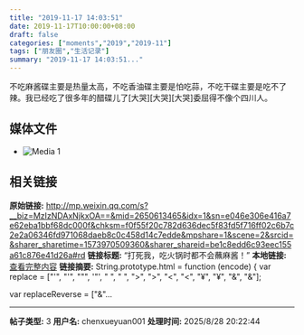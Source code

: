 ```yaml
---
title: "2019-11-17 14:03:51"
date: 2019-11-17T10:00:00+08:00
draft: false
categories: ["moments","2019","2019-11"]
tags: ["朋友圈","生活记录"]
summary: "2019-11-17 14:03:51..."
---
```


不吃麻酱碟主要是热量太高，不吃香油碟主要是怕吃蒜，不吃干碟主要是吃不了辣。我已经吃了很多年的醋碟儿了[大哭][大哭][大哭]委屈得不像个四川人。

## 媒体文件

- ![Media 1](/Moments/photos/2019-11-17/201911171403510.jpg)

## 相关链接

**原始链接:** http://mp.weixin.qq.com/s?__biz=MzIzNDAxNjkxOA==&mid=2650613465&idx=1&sn=e046e306e416a7e62eba1bbf68dc000f&chksm=f0f55f20c782d636dec5f83fd5f716ff02c6b7c2e2a06346fd971068daeb8c0c458d14c7edde&mpshare=1&scene=2&srcid=&sharer_sharetime=1573970509360&sharer_shareid=be1c8edd6c93eec155a61c876e41d26a#rd
**链接标题:** “打死我，吃火锅时都不会蘸麻酱！”
**本地链接:** [查看完整内容](/link_content/2019/11/2019-11-17/link_content/)
**链接摘要:** String.prototype.html = function (encode) {
  var replace = ["&#39;", "'", "&quot;", '"', "&nbsp;", " ", "&gt;", ">", "&lt;", "<", "&yen;", "¥", "&amp;", "&"];
 
 
 
 
 
  
  var replaceReverse = ["&"...

---

**帖子类型:** 3
**用户名:** chenxueyuan001
**处理时间:** 2025/8/28 20:22:44